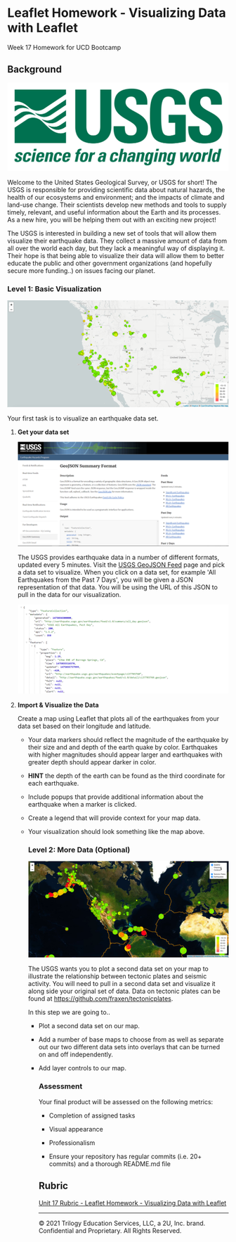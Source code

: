 

# Leaflet Homework - Visualizing Data with Leaflet

 Week 17 Homework for UCD Bootcamp

## Background

![1-Logo](Images\1-Logo.png)

Welcome to the United States Geological Survey, or USGS for short! The USGS is responsible for providing scientific data about natural hazards, the health of our ecosystems and environment; and the impacts of climate and land-use change. Their scientists develop new methods and tools to supply timely, relevant, and useful information about the Earth and its processes. As a new hire, you will be helping them out with an exciting new project!

The USGS is interested in building a new set of tools that will allow them visualize their earthquake data. They collect a massive amount of data from all over the world each day, but they lack a meaningful way of displaying it. Their hope is that being able to visualize their data will allow them to better educate the public and other government organizations (and hopefully secure more funding..) on issues facing our planet.

### Level 1: Basic Visualization

![2-BasicMap](Images\2-BasicMap.png)

Your first task is to visualize an earthquake data set.

1. **Get your data set**

   ![3-Data](Images\3-Data.png)

   The USGS provides earthquake data in a number of different formats, updated every 5 minutes. Visit the [USGS GeoJSON Feed](http://earthquake.usgs.gov/earthquakes/feed/v1.0/geojson.php) page and pick a data set to visualize. When you click on a data set, for example 'All Earthquakes from the Past 7 Days', you will be given a JSON representation of that data. You will be using the URL of this JSON to pull in the data for our visualization.

   ![4-JSON](Images\4-JSON.png)

2. **Import & Visualize the Data**

   Create a map using Leaflet that plots all of the earthquakes from your data set based on their longitude and latitude.

   * Your data markers should reflect the magnitude of the earthquake by their size and and depth of the earth quake by color. Earthquakes with higher magnitudes should appear larger and earthquakes with greater depth should appear darker in color.

   * **HINT** the depth of the earth can be found as the third coordinate for each earthquake.

   * Include popups that provide additional information about the earthquake when a marker is clicked.

   * Create a legend that will provide context for your map data.

   * Your visualization should look something like the map above.

     ### Level 2: More Data (Optional)
     

     ![5-Advanced](Images\5-Advanced.png)

     The USGS wants you to plot a second data set on your map to illustrate the relationship between tectonic plates and seismic activity. You will need to pull in a second data set and visualize it along side your original set of data. Data on tectonic plates can be found at <https://github.com/fraxen/tectonicplates>.

     In this step we are going to..

     * Plot a second data set on our map.

     * Add a number of base maps to choose from as well as separate out our two different data sets into overlays that can be turned on and off independently.

     * Add layer controls to our map.

       ### Assessment

       Your final product will be assessed on the following metrics:

       * Completion of assigned tasks

       * Visual appearance

       * Professionalism

       * Ensure your repository has regular commits (i.e. 20+ commits) and a thorough README.md file

       ## Rubric

       [Unit 17 Rubric - Leaflet Homework - Visualizing Data with Leaflet](https://docs.google.com/document/d/1h1iH67V7UKOitS6K3nRrnOYbx-3KwEDC6ZWzpzDKxLc/edit?usp=sharing)

       - - -

       © 2021 Trilogy Education Services, LLC, a 2U, Inc. brand. Confidential and Proprietary. All Rights Reserved.
